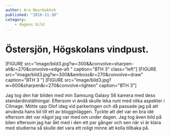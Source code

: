 ```yaml
---
author: Ara Nourbakhsh
published: "2016-11-30"
category:
    - dagens bild
...
```

Östersjön, Högskolans vindpust.
==================================

[FIGURE src="image/bild3.jpg?w=300&&convolve=sharpen-alt&r=270&convolve=edge-alt " caption="BTH 3" class="left"]
[FIGURE src="image/bild3.jpg?w=300&&emboss&r=270&convolve=draw" caption="BTH 3 "]
[FIGURE src="image/bild3.jpg?w=600&sharpen&r=270&convolve=lighten" caption="BTH 3"]

<!--more-->

Jag tog den här bilden med min Samsung Galaxy S6 kamera med dess standardinställningar. Eftersom vi ändå skulle leka runt med olika aspekter i CiImage. Mötte upp Olof idag vid parkeringen och då passade jag på att använda hans bil till ett av blogginläggen. Tyckte att det var en bra idé eftersom det var något jag var med om under dagen. Jag tog även bild på bilen eftersom jag har åkt med i den ett par gånger och sen när vi är klara med studierna så skulle det vara ett roligt minne att kolla tillbaka på.
